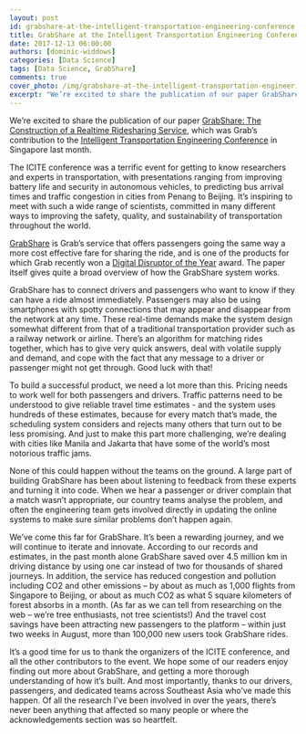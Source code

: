 ```yaml
---
layout: post
id: grabshare-at-the-intelligent-transportation-engineering-conference
title: GrabShare at the Intelligent Transportation Engineering Conference
date: 2017-12-13 06:00:00
authors: [dominic-widdows]
categories: [Data Science]
tags: [Data Science, GrabShare]
comments: true
cover_photo: /img/grabshare-at-the-intelligent-transportation-engineering-conference/cover.jpg
excerpt: "We’re excited to share the publication of our paper GrabShare: The Construction of a Realtime Ridesharing Service, which was Grab’s contribution to the Intelligent Transportation Engineering Conference in Singapore last month."
---
```


We’re excited to share the publication of our paper [GrabShare: The Construction of a Realtime Ridesharing Service](http://ieeexplore.ieee.org/document/8056896/), which was Grab’s contribution to the [Intelligent Transportation Engineering Conference](http://icite.org) in Singapore last month.

The ICITE conference was a terrific event for getting to know researchers and experts in transportation, with presentations ranging from improving battery life and security in autonomous vehicles, to predicting bus arrival times and traffic congestion in cities from Penang to Beijing. It’s inspiring to meet with such a wide range of scientists, committed in many different ways to improving the safety, quality, and sustainability of transportation throughout the world.

[GrabShare](https://www.grab.com/sg/share/) is Grab’s service that offers passengers going the same way a more cost effective fare for sharing the ride, and is one of the products for which Grab recently won a [Digital Disruptor of the Year](https://www.digitalnewsasia.com/business/grab-named-digital-disruptor-year) award. The paper itself gives quite a broad overview of how the GrabShare system works.

GrabShare has to connect drivers and passengers who want to know if they can have a ride almost immediately. Passengers may also be using smartphones with spotty connections that may appear and disappear from the network at any time. These real-time demands make the system design somewhat different from that of a traditional transportation provider such as a railway network or airline. There’s an algorithm for matching rides together, which has to give very quick answers, deal with volatile supply and demand, and cope with the fact that any message to a driver or passenger might not get through. Good luck with that! 

To build a successful product, we need a lot more than this. Pricing needs to work well for both passengers and drivers. Traffic patterns need to be understood to give reliable travel time estimates - and the system uses hundreds of these estimates, because for every match that’s made, the scheduling system considers and rejects many others that turn out to be less promising. And just to make this part more challenging, we’re dealing with cities like Manila and Jakarta that have some of the world’s most notorious traffic jams.

None of this could happen without the teams on the ground. A large part of building GrabShare has been about listening to feedback from these experts and turning it into code. When we hear a passenger or driver complain that a match wasn’t appropriate, our country teams analyse the problem, and often the engineering team gets involved directly in updating the online systems to make sure similar problems don’t happen again.

We’ve come this far for GrabShare. It’s been a rewarding journey, and we will continue to iterate and innovate. According to our records and estimates, in the past month alone GrabShare saved over 4.5 million km in driving distance by using one car instead of two for thousands of shared journeys. In addition, the service has  reduced congestion and pollution including CO2 and other emissions – by about as much as 1,000 flights from Singapore to Beijing, or about as much CO2 as what 5 square kilometers of forest absorbs in a month. (As far as we can tell from researching on the web – we’re tree enthusiasts, not tree scientists!) And the travel cost savings have been attracting new passengers to the platform – within just two weeks in August, more than 100,000 new users took GrabShare rides.

It’s a good time for us to thank the organizers of the ICITE conference, and all the other contributors to the event. We hope some of our readers enjoy finding out more about GrabShare, and getting a more thorough understanding of how it’s built. And most importantly, thanks to our drivers, passengers, and dedicated teams across Southeast Asia who’ve  made this happen. Of all the research I’ve been involved in over the years, there’s never been anything that affected so many people or where the acknowledgements section was so heartfelt.
